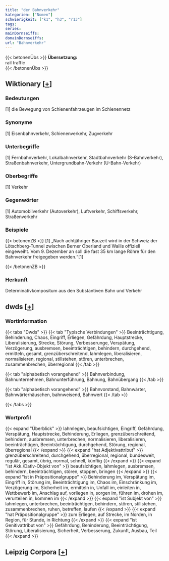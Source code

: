 ```yaml
---
title: "der Bahnverkehr"
kategorien: ["Nomen"]
schwierigkeit: ["k1", "h3", "r13"]
tags:
series:
mainDornseiffs:
domainDornseiffs:
url: "Bahnverkehr"
---
```


{{< betonenÜbs >}}
**Übersetzung:**  
rail traffic  
{{< /betonenÜbs >}}

## Wiktionary [[+](https://de.wiktionary.org/wiki/Bahnverkehr)]

### Bedeutungen
[1] die Bewegung von Schienenfahrzeugen im Schienennetz  

### Synonyme
[1] Eisenbahnverkehr, Schienenverkehr, Zugverkehr  

### Unterbegriffe
[1] Fernbahnverkehr, Lokalbahnverkehr, Stadtbahnverkehr (S-Bahnverkehr), Straßenbahnverkehr, Untergrundbahn-Verkehr (U-Bahn-Verkehr)  

### Oberbegriffe
[1] Verkehr  

### Gegenwörter
[1] Automobilverkehr (Autoverkehr), Luftverkehr, Schiffsverkehr, Straßenverkehr  

### Beispiele
{{< betonenZB >}}
[1] „Nach achtjähriger Bauzeit wird in der Schweiz der Lötschberg-Tunnel zwischen Berner Oberland und Wallis offiziell eingeweiht. Vom 9. Dezember an soll die fast 35 km lange Röhre für den Bahnverkehr freigegeben werden.“[1]  

{{< /betonenZB >}}
### Herkunft
Determinativkompositum aus den Substantiven Bahn und Verkehr  



## dwds [[+](https://www.dwds.de/wb/Bahnverkehr)]

### Wortinformation
{{< tabs "Dwds" >}}
{{< tab "Typische Verbindungen" >}}
Beeinträchtigung, Behinderung, Chaos, Eingriff, Erliegen, Gefährdung, Hauptstrecke, Liberalisierung, Strecke, Störung, Verbesserunge, Verspätung, Verzögerung, ausbremsen, beeinträchtigen, behindern, durchgehend, ermitteln, gesamt, grenzüberschreitend, lahmlegen, liberalisieren, normalisieren, regional, stillstehen, stören, unterbrechen, zusammenbrechen, überregional
{{< /tab >}}

{{< tab "alphabetisch vorangehend" >}}
Bahnverbindung, Bahnunternehmen, Bahnunterführung, Bahnung, Bahnübergang
{{< /tab >}}

{{< tab "alphabetisch vorangehend" >}}
Bahnvorstand, Bahnwärter, Bahnwärterhäuschen, bahnweisend, Bahnwert
{{< /tab >}}

{{< /tabs >}}

### Wortprofil
{{< expand "Überblick" >}} lahmlegen, beaufsichtigen, Eingriff, Gefährdung, Verspätung, Hauptstrecke, Behinderung, Erliegen, grenzüberschreitend, behindern, ausbremsen, unterbrechen, normalisieren, liberalisieren, beeinträchtigen, Beeinträchtigung, durchgehend, Störung, regional, überregional {{< /expand >}}
{{< expand "hat Adjektivattribut" >}} grenzüberschreitend, durchgehend, überregional, regional, bundesweit, regulär, gesamt, übrig, normal, schnell, künftig {{< /expand >}}
{{< expand "ist Akk./Dativ-Objekt von" >}} beaufsichtigen, lahmlegen, ausbremsen, behindern, beeinträchtigen, stören, stoppen, bringen {{< /expand >}}
{{< expand "ist in Präpositionalgruppe" >}} Behinderung im, Verspätung im, Eingriff in, Störung im, Beeinträchtigung im, Chaos im, Einschränkung im, Verzögerung im, Sicherheit im, ermitteln in, Unfall im, einleiten in, Wettbewerb im, Anschlag auf, vorliegen in, sorgen im, führen im, drohen im, verurteilen in, kommen im {{< /expand >}}
{{< expand "ist Subjekt von" >}} lahmlegen, unterbrechen, beeinträchtigen, behindern, stören, stillstehen, zusammenbrechen, ruhen, betreffen, laufen {{< /expand >}}
{{< expand "hat Präpositionalgruppe" >}} zum Erliegen, auf Strecke, im Norden, in Region, für Stunde, in Richtung {{< /expand >}}
{{< expand "ist Genitivattribut von" >}} Gefährdung, Behinderung, Beeinträchtigung, Störung, Liberalisierung, Sicherheit, Verbesserung, Zukunft, Ausbau, Teil {{< /expand >}}

## Leipzig Corpora [[+](https://corpora.uni-leipzig.de/en/res?word=Bahnverkehr&corpusId=deu_newscrawl-public_2018)]


